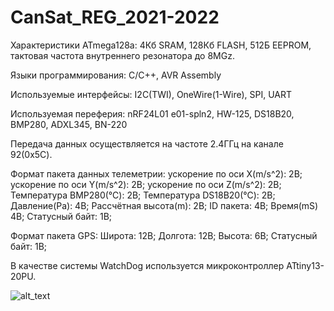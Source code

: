 # CanSat_REG_2021-2022
Характеристики ATmega128a:
4Кб SRAM, 128Кб FLASH, 512Б EEPROM, тактовая частота внутреннего резонатора до 8MGz.

Языки программирования: C/C++, AVR Assembly

Используемые интерфейсы: I2C(TWI), OneWire(1-Wire), SPI, UART

Используемая переферия: nRF24L01 e01-spln2, HW-125, DS18B20, BMP280, ADXL345, BN-220

Передача данных осуществляется на частоте 2.4ГГц на канале 92(0x5C).

Формат пакета данных телеметрии:
ускорение по оси X(m/s^2): 2B;
ускорение по оси Y(m/s^2): 2B;
ускорение по оси Z(m/s^2): 2B;
Температура BMP280(℃):    2B;
Температура DS18B20(℃):   2B;
Давление(Pa):              4B;
Рассчётная высота(m):      2B;
ID пакета:                 4B;
Время(mS)                  4B;
Статусный байт:            1B;

Формат пакета GPS:
Широта:         12B;
Долгота:        12B;
Высота:         6B;
Статусный байт: 1B;

В качестве системы WatchDog используется микроконтроллер ATtiny13-20PU.

![alt_text](https://github.com/OBRATEN/SPORADIC-3_CANSAT-REG_2022/blob/main/l0.png)
